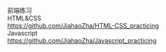 前端练习<br>
HTML&CSS <br>
https://github.com/JiahaoZha/HTML-CSS_practicing <br>
Javascript<br>
https://github.com/JiahaoZha/Javascript_practicing <br>